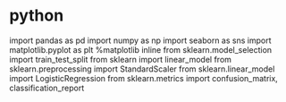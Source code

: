 # python
import pandas as pd
import numpy as np
import seaborn as sns
import matplotlib.pyplot as plt
%matplotlib inline
from sklearn.model_selection import train_test_split
from sklearn import linear_model
from sklearn.preprocessing import StandardScaler
from sklearn.linear_model import LogisticRegression 
from sklearn.metrics import confusion_matrix, classification_report
